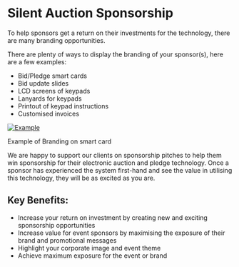 Silent Auction Sponsorship
==========================

To help sponsors get a return on their investments for the technology, there are many branding opportunities.

There are plenty of ways to display the branding of your sponsor(s), here are a few examples:

 - Bid/Pledge smart cards
 - Bid update slides
 - LCD screens of keypads
 - Lanyards for keypads
 - Printout of keypad instructions
 - Customised invoices

[ ![Example](/wp-content/uploads/2011/09/122-194x300.jpg)](/wp-content/uploads/2011/09/122.jpg)

Example of Branding on smart card

We are happy to support our clients on sponsorship pitches to help them win sponsorship for their electronic auction and pledge technology. Once a sponsor has experienced the system first-hand and see the value in utilising this technology, they will be as excited as you are.

## Key Benefits:

 - Increase your return on investment by creating new and exciting sponsorship opportunities
 - Increase value for event sponsors by maximising the exposure of their brand and promotional messages
 - Highlight your corporate image and event theme
 - Achieve maximum exposure for the event or brand
